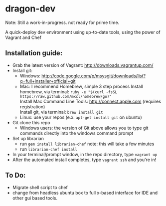 dragon-dev
==========

Note: Still a work-in-progress. not ready for prime time.

A quick-deploy dev environment using up-to-date tools, using the power of Vagrant and Chef

Installation guide:
-----------

* Grab the latest version of Vagrant: http://downloads.vagrantup.com/
* Install git:
    + Windows: http://code.google.com/p/msysgit/downloads/list?q=full+installer+official+git
    + Mac: I recommend Homebrew, simple 3 step process
        Install homebrew, via terminal: `ruby -e "$(curl -fsSL https://raw.github.com/mxcl/homebrew/go)"`  
        Install Mac Command Line Tools: http://connect.apple.com (requires registration)  
        Install git, via terminal: `brew install git`
    + Linux: use your repos (e.x. `apt-get install git` on ubuntu)
* Git clone this repo
    + Windows users: the version of Git above allows you to type git commands directly into the windows command prompt
* Set up librarian
    + run `gem install librarian-chef`  note: this will take a few minutes
    + run `librarian-chef install`
* In your terminal/prompt window, in the repo directory, type `vagrant up`
* After the automated install completes, type `vagrant ssh` and you're in!

To Do:
-----------
* Migrate shell script to chef
* change from headless ubuntu box to full x-based interface for IDE and other gui based tools.
